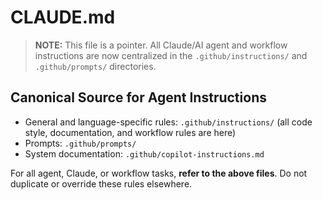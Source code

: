 <!-- file: .github/CLAUDE.md -->
<!-- version: 1.0.0 -->
<!-- guid: 4d5e6f7a-8b9c-0d1e-2f3a-4b5c6d7e8f9a -->

# CLAUDE.md

> **NOTE:** This file is a pointer. All Claude/AI agent and workflow
> instructions are now centralized in the `.github/instructions/` and
> `.github/prompts/` directories.

## Canonical Source for Agent Instructions

- General and language-specific rules: `.github/instructions/` (all code style,
  documentation, and workflow rules are here)
- Prompts: `.github/prompts/`
- System documentation: `.github/copilot-instructions.md`

For all agent, Claude, or workflow tasks, **refer to the above files**. Do not
duplicate or override these rules elsewhere.
